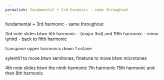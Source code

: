 ```yaml
---
permalink: fundamental + 3rd harmonic - same throughout
---
```

fundamental + 3rd harmonic - same throughout


3rd note slides btwn 5th harmonic - (major 3rd) and 19th harmonic  -  minor tyhird  - back to fifth harmonic

transpose upper harmoncs down 1 octave 

sylenth1 to move btwn semitones; finetune to move btwn microtones

4th note  slides btwn the ninth harmonic 7th harmonic 15th harmonic and then 8th harmonic